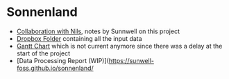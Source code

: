

# Sonnenland

- [Collaboration with Nils](https://sunwell-switzerland.notion.site/Collaboration-with-Nils-5fcb9e5334e3412d82a1caed6ed672c5), notes by Sunnwell on this project
- [Dropbox Folder](https://www.dropbox.com/scl/fo/t0zfqzo173f9c7fc5gswo/h?dl=0&rlkey=coirh5gnrvglwdj1lju6k5mln) containing all the input data
- [Gantt Chart](https://markwhen.com/timeline/1d3fc8c7-d1d8-4bd9-8f30-c7603bc6d341) which is not current anymore since there was a delay at the start of the project
- [Data Processing Report (WIP)](https://sunwell-foss.github.io/sonnenland/
